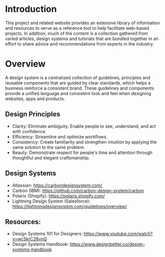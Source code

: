 # Introduction
This project and related website provides an extensive library of information and resources to serve as a reference tool to help facilitate web&#45;based projects. In addition, much of the content is a collection gathered from varied articles, design systems and tutorials that are bundled together in an effort to share advice and recommendations from experts in the industry.

# Overview
A design system is a centralized collection of guidelines, principles and reusable components that are guided by clear standards, which helps a business reinforce a consistent brand. These guidelines and components provide a unified language and consistent look and feel when designing websites, apps and products.

## Design Principles
* Clarity: Eliminate ambiguity. Enable people to see, understand, and act with confidence.
* Efficiency: Streamline and optimize workflows.
* Consistency: Create familiarity and strengthen intuition by applying the same solution to the same problem.
* Beauty: Demonstrate respect for people's time and attention through thoughtful and elegant craftsmanship.

## Design Systems
* Atlassian: https://carbondesignsystem.com/
* Carbon (IBM): https://github.com/carbon-design-system/carbon
* Polaris (Shopify): https://polaris.shopify.com/
* Lightning Design System (Salesforce): https://lightningdesignsystem.com/guidelines/overview/

## Resources:
* Design Systems 101 for Designers: https://www.youtube.com/watch?v=wc5krC28ynQ
* Design Systems Handbook: https://www.designbetter.co/design-systems-handbook

